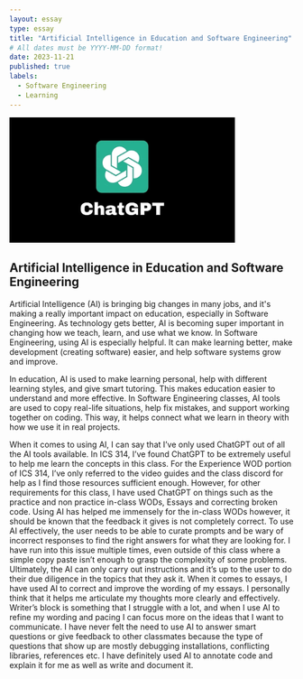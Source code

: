 ```yaml
---
layout: essay
type: essay
title: "Artificial Intelligence in Education and Software Engineering"
# All dates must be YYYY-MM-DD format!
date: 2023-11-21
published: true
labels:
  - Software Engineering
  - Learning
---
```


<img width="400px" class="rounded float-start pe-4" src="../img/chatgptlogo.jpg">

## Artificial Intelligence in Education and Software Engineering


Artificial Intelligence (AI) is bringing big changes in many jobs, and it's making a really important impact on education, especially in Software Engineering. As technology gets better, AI is becoming super important in changing how we teach, learn, and use what we know. In Software Engineering, using AI is especially helpful. It can make learning better, make development (creating software) easier, and help software systems grow and improve.

In education, AI is used to make learning personal, help with different learning styles, and give smart tutoring. This makes education easier to understand and more effective. In Software Engineering classes, AI tools are used to copy real-life situations, help fix mistakes, and support working together on coding. This way, it helps connect what we learn in theory with how we use it in real projects.

When it comes to using AI, I can say that I’ve only used ChatGPT out of all the AI tools available. In ICS 314, I’ve found ChatGPT to be extremely useful to help me learn the concepts in this class. For the Experience WOD portion of ICS 314, I’ve only referred to the video guides and the class discord for help as I find those resources sufficient enough. However, for other requirements for this class, I have used ChatGPT on things such as the practice and non practice in-class WODs, Essays and correcting broken code. Using AI has helped me immensely for the in-class WODs however, it should be known that the feedback it gives is not completely correct. To use AI effectively, the user needs to be able to curate prompts and be wary of incorrect responses to find the right answers for what they are looking for. I have run into this issue multiple times, even outside of this class where a simple copy paste isn’t enough to grasp the complexity of some problems. Ultimately, the AI can only carry out instructions and it’s up to the user to do their due diligence in the topics that they ask it. When it comes to essays, I have used AI to correct and improve the wording of my essays. I personally think that it helps me articulate my thoughts more clearly and effectively. Writer’s block is something that I struggle with a lot, and when I use AI to refine my wording and pacing I can focus more on the ideas that I want to communicate. I have never felt the need to use AI to answer smart questions or give feedback to other classmates because the type of questions that show up are mostly debugging installations, conflicting libraries, references etc. I have definitely used AI to annotate code and explain it for me as well as write and document it.

